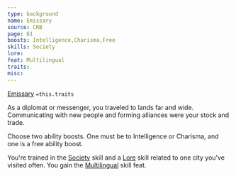```yaml
---
type: background
name: Emissary 
source: CRB
page: 61
boosts: Intelligence,Charisma,Free
skills: Society
lore: 
feat: Multilingual
traits: 
misc: 
---
```


[Emissary](###%20Emissary)
`=this.traits`


As a diplomat or messenger, you traveled to lands far and wide. Communicating with new people and forming alliances were your stock and trade.

Choose two ability boosts. One must be to Intelligence or Charisma, and one is a free ability boost.

You're trained in the [Society](../../../../../20-Wyrmspire/14-Dragonling-Zettel/Society.md) skill and a [Lore](Lore) skill related to one city you've visited often. You gain the [Multilingual](Multilingual) skill feat.

